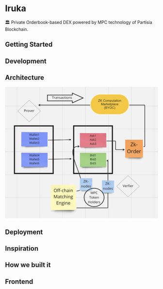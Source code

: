 # Iruka

 🏛 Private Orderbook-based DEX powered by MPC technology of Partisia Blockchain. 
 
## Getting Started


## Development 


## Architecture 

![PoPV](./docs/Zk-art.png)



## Deployment 


## Inspiration


## How we built it


## Frontend



